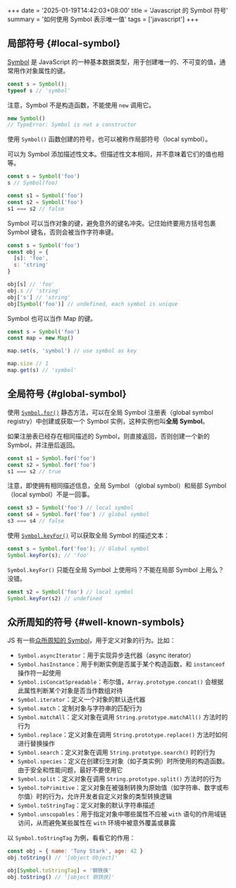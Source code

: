 +++
date = '2025-01-19T14:42:03+08:00'
title = 'Javascript 的 Symbol 符号'
summary = '如何使用 Symbol 表示唯一值'
tags = ['javascript']
+++

## 局部符号 {#local-symbol}

[Symbol][symbol] 是 JavaScript 的一种基本数据类型，用于创建唯一的、不可变的值，通常用作对象属性的键。

```js
const s = Symbol();
typeof s // 'symbol'
```

注意，Symbol 不是构造函数，不能使用 `new` 调用它。

```js
new Symbol()
// TypeError: Symbol is not a constructor
```

使用 `Symbol()` 函数创建的符号，也可以被称作局部符号（local symbol）。

可以为 Symbol 添加描述性文本。但描述性文本相同，并不意味着它们的值也相等。

```js
const s = Symbol('foo')
s // Symbol(foo)

const s1 = Symbol('foo')
const s2 = Symbol('foo')
s1 === s2 // false
```

Symbol 可以当作对象的键，避免意外的键名冲突。记住始终要用方括号包裹 Symbol 键名，否则会被当作字符串键。

```js
const s = Symbol('foo')
const obj = {
  [s]: 'foo',
  s: 'string'
}

obj[s] // 'foo'
obj.s // 'string'
obj['s'] // 'string'
obj[Symbol('foo')] // undefined, each symbol is unique
```

Symbol 也可以当作 Map 的键。

```js
const s = Symbol('foo')
const map = new Map()

map.set(s, 'symbol') // use symbol as key

map.size // 1
map.get(s) // 'symbol'
```

## 全局符号 {#global-symbol}

使用 [`Symbol.for()`][symbol.for] 静态方法，可以在全局 Symbol 注册表（global symbol registry）中创建或获取一个 Symbol 实例，这种实例也叫**全局 Symbol**。

如果注册表已经存在相同描述的 Symbol，则直接返回，否则创建一个新的 Symbol，并注册后返回。

```js
const s1 = Symbol.for('foo')
const s2 = Symbol.for('foo')
s1 === s2 // true
```

注意，即使拥有相同描述信息，全局 Symbol （global symbol）和局部 Symbol（local symbol）不是一回事。

```js
const s3 = Symbol('foo') // local symbol
const s4 = Symbol.for('foo') // global symbol
s3 === s4 // false
```

使用 [`Symbol.keyFor()`][symbol.keyfor] 可以获取全局 Symbol 的描述文本：

```js
const s = Symbol.for('foo'); // Global symbol
Symbol.keyFor(s); // 'foo'
```

`Symbol.keyFor()` 只能在全局 Symbol 上使用吗？不能在局部 Symbol 上用么？没错。

```js
const s2 = Symbol('foo') // local symbol
Symbol.keyFor(s2) // undefined
```

## 众所周知的符号 {#well-known-symbols}

JS 有一些[众所周知的 Symbol][well-known-symbols]，用于定义对象的行为。比如：

- `Symbol.asyncIterator`：用于实现异步迭代器（async iterator）
- `Symbol.hasInstance`：用于判断实例是否属于某个构造函数，和 `instanceof` 操作符一起使用
- `Symbol.isConcatSpreadable`：布尔值，`Array.prototype.concat()` 会根据此属性判断某个对象是否当作数组对待
- `Symbol.iterator`：定义一个对象的默认迭代器
- `Symbol.match`：定制对象与字符串的匹配行为
- `Symbol.matchAll`：定义对象在调用 `String.prototype.matchAll()` 方法时的行为
- `Symbol.replace`：定义对象在调用 `String.prototype.replace()` 方法时如何进行替换操作
- `Symbol.search`：定义对象在调用 `String.prototype.search()` 时的行为
- `Symbol.species`：定义在创建衍生对象（如子类实例）时所使用的构造函数。由于安全和性能问题，最好不要使用它
- `Symbol.split`：定义对象在调用 `String.prototype.split()` 方法时的行为
- `Symbol.toPrimitive`：定义对象在被强制转换为原始值（如字符串、数字或布尔值）时的行为，允许开发者自定义对象的类型转换逻辑
- `Symbol.toStringTag`：定义对象的默认字符串描述
- `Symbol.unscopables`：用于指定对象中哪些属性不应被 `with` 语句的作用域链访问，从而避免某些属性在 `with` 环境中被意外覆盖或暴露

以 `Symbol.toStringTag` 为例，看看它的作用：

```js
const obj = { name: 'Tony Stark', age: 42 }
obj.toString() // '[object Object]'

obj[Symbol.toStringTag] = '钢铁侠'
obj.toString() // '[object 钢铁侠]'
```

[symbol]: https://developer.mozilla.org/en-US/docs/Web/JavaScript/Reference/Global_Objects/Symbol
[symbol.for]: https://developer.mozilla.org/en-US/docs/Web/JavaScript/Reference/Global_Objects/Symbol/for
[symbol.keyfor]: https://developer.mozilla.org/en-US/docs/Web/JavaScript/Reference/Global_Objects/Symbol/keyFor
[well-known-symbols]: https://developer.mozilla.org/en-US/docs/Web/JavaScript/Reference/Global_Objects/Symbol#well-known_symbols